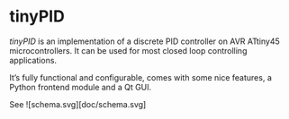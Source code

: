 tinyPID
=======

*tinyPID* is an implementation of a discrete PID controller on AVR ATtiny45
microcontrollers. It can be used for most closed loop controlling applications.

It’s fully functional and configurable, comes with some nice features, a Python
frontend module and a Qt GUI.

See ![schema.svg][doc/schema.svg]

